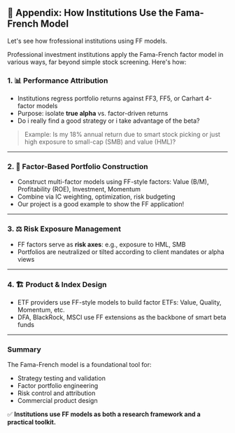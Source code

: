 ## 📘 Appendix: How Institutions Use the Fama-French Model

Let's see how frofessional institutions using FF models.

Professional investment institutions apply the Fama-French factor model in various ways, far beyond simple stock screening. Here's how:

### 1. 📊 Performance Attribution 
- Institutions regress portfolio returns against FF3, FF5, or Carhart 4-factor models
- Purpose: isolate **true alpha** vs. factor-driven returns
- Do i really find a good strategy or i take advantage of the beta?

> Example:
> Is my 18% annual return due to smart stock picking or just high exposure to small-cap (SMB) and value (HML)?

---

### 2. 🧠 Factor-Based Portfolio Construction 
- Construct multi-factor models using FF-style factors: Value (B/M), Profitability (ROE), Investment, Momentum
- Combine via IC weighting, optimization, risk budgeting
- Our project is a good example to show the FF application!

---

### 3. ⚖️ Risk Exposure Management 
- FF factors serve as **risk axes**: e.g., exposure to HML, SMB
- Portfolios are neutralized or tilted according to client mandates or alpha views

---

### 4. 🏗 Product & Index Design 
- ETF providers use FF-style models to build factor ETFs: Value, Quality, Momentum, etc.
- DFA, BlackRock, MSCI use FF extensions as the backbone of smart beta funds

---

### Summary
The Fama-French model is a foundational tool for:
- Strategy testing and validation
- Factor portfolio engineering
- Risk control and attribution
- Commercial product design

✅ **Institutions use FF models as both a research framework and a practical toolkit.**
